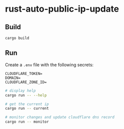 # rust-auto-public-ip-update

## Build

```
cargo build
```

## Run

Create a `.env` file with the following secrets:
```env
CLOUDFLARE_TOKEN=
DOMAIN=
CLOUDFLARE_ZONE_ID=
```

```bash
# display help
cargo run -- --help

# get the current ip
cargo run -- current

# monitor changes and update cloudflare dns record
cargo run -- monitor
```
